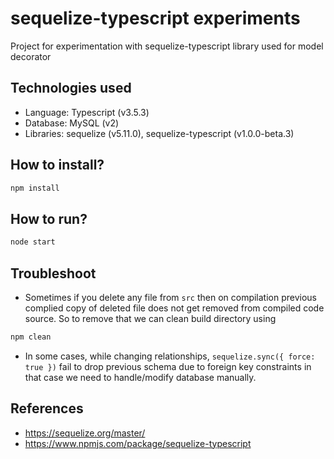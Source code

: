 # sequelize-typescript experiments

Project for experimentation with sequelize-typescript library used for model decorator

## Technologies used

- Language: Typescript (v3.5.3)
- Database: MySQL (v2)
- Libraries: sequelize (v5.11.0), sequelize-typescript (v1.0.0-beta.3)

## How to install?

```bash
npm install
```

## How to run?

```bash
node start
```

## Troubleshoot

- Sometimes if you delete any file from `src` then on compilation previous complied copy of deleted file does not get removed from compiled code source. So to remove that we can clean build directory using

```bash
npm clean
```

- In some cases, while changing relationships, `sequelize.sync({ force: true })` fail to drop previous schema due to foreign key constraints in that case we need to handle/modify database manually.

## References

- https://sequelize.org/master/
- https://www.npmjs.com/package/sequelize-typescript

